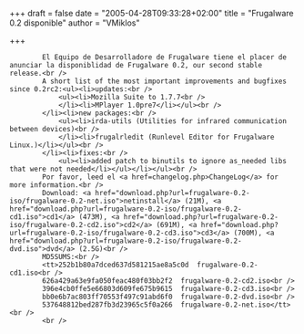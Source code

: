 
+++
draft = false
date = "2005-04-28T09:33:28+02:00"
title = "Frugalware 0.2 disponible"
author = "VMiklos"

+++

            El Equipo de Desarrolladore de Frugalware tiene el placer de anunciar la disponiblidad de Frugalware 0.2, our second stable release.<br />
            A short list of the most important improvements and bugfixes since 0.2rc2:<ul><li>updates:<br />
                <ul><li>Mozilla Suite to 1.7.7<br />
                </li><li>MPlayer 1.0pre7</li></ul><br />
            </li><li>new packages:<br />
                <ul><li>irda-utils (Utilities for infrared communication between devices)<br />
                </li><li>frugalrledit (Runlevel Editor for Frugalware Linux.)</li></ul><br />
            </li><li>fixes:<br />
                <ul><li>added patch to binutils to ignore as_needed libs that were not needed</li></ul></li></ul><br />
            Por favor, leed el <a href=changelog.php>ChangeLog</a> for more information.<br />
            Download: <a href="download.php?url=frugalware-0.2-iso/frugalware-0.2-net.iso">netinstall</a> (21M), <a href="download.php?url=frugalware-0.2-iso/frugalware-0.2-cd1.iso">cd1</a> (473M), <a href="download.php?url=frugalware-0.2-iso/frugalware-0.2-cd2.iso">cd2</a> (691M), <a href="download.php?url=frugalware-0.2-iso/frugalware-0.2-cd3.iso">cd3</a> (700M), <a href="download.php?url=frugalware-0.2-iso/frugalware-0.2-dvd.iso">dvd</a> (2.5G)<br />
            MD5SUMS:<br />
            <tt>252b1b80a7dced637d581215ae8a5c0d  frugalware-0.2-cd1.iso<br />
            626a429a63e9fa050feac480f03bb2f2  frugalware-0.2-cd2.iso<br />
            396e4cb0ffe5e66803d609fe675b9615  frugalware-0.2-cd3.iso<br />
            bb0e6b7ac803ff70553f497c91abd6f0  frugalware-0.2-dvd.iso<br />
            537648812bed287fb3d23965c5f0a266  frugalware-0.2-net.iso</tt><br />
            <br />
            
        